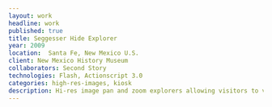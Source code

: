 ```yaml
---
layout: work
headline: work
published: true
title: Seggesser Hide Explorer
year: 2009
location:  Santa Fe, New Mexico U.S.
client: New Mexico History Museum
collaborators: Second Story
technologies: Flash, Actionscript 3.0
categories: high-res-images, kiosk
description: Hi-res image pan and zoom explorers allowing visitors to view artifacts in incredible detail
---
```

